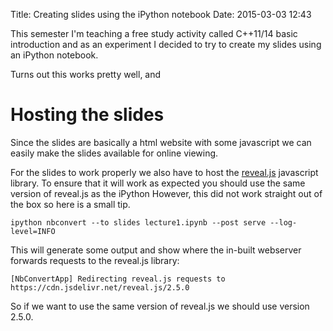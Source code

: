 Title: Creating slides using the iPython notebook
Date: 2015-03-03 12:43

This semester I'm teaching a free study activity called C++11/14 basic
introduction and as an experiment I decided to try to create my slides
using an iPython notebook.

Turns out this works pretty well, and

# Hosting the slides

Since the slides are basically a html website with some javascript we can
easily make the slides available for online viewing.

For the slides to work properly we also have to host the
[reveal.js](https://github.com/hakimel/reveal.js) javascript library. To
ensure that it will work as expected you should use the same version of
reveal.js as the iPython However, this did not work straight out of the box
so here is a small tip.

```
ipython nbconvert --to slides lecture1.ipynb --post serve --log-level=INFO
```

This will generate some output and show where the in-built webserver
forwards requests to the reveal.js library:

```
[NbConvertApp] Redirecting reveal.js requests to https://cdn.jsdelivr.net/reveal.js/2.5.0
```

So if we want to use the same version of reveal.js we should use version 2.5.0.
